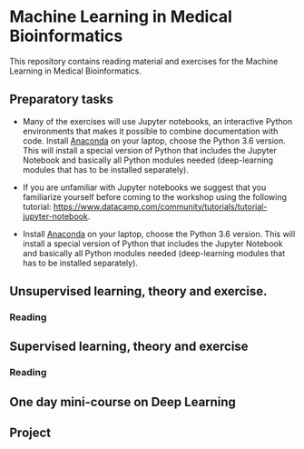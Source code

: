 # Machine Learning in Medical Bioinformatics

This repository contains reading material and exercises for the Machine Learning in Medical Bioinformatics.

## Preparatory tasks

* Many of the exercises will use Jupyter notebooks, an interactive Python environments that makes it possible to combine documentation with code. Install [Anaconda](https://www.anaconda.com/download/) on your laptop, choose the Python 3.6 version. This will install a special version of Python that includes the Jupyter Notebook and basically all Python modules needed (deep-learning modules that has to be installed separately).


* If you are unfamiliar with Jupyter notebooks we suggest that you familiarize yourself before coming to the workshop using the following tutorial: https://www.datacamp.com/community/tutorials/tutorial-jupyter-notebook.

* Install [Anaconda](https://www.anaconda.com/download/) on your laptop, choose the Python 3.6 version. This will install a special version of Python that includes the Jupyter Notebook and basically all Python modules needed (deep-learning modules that has to be installed separately).



## Unsupervised learning, theory and exercise.

### Reading


## Supervised learning, theory and exercise
### Reading


## One day mini-course on Deep Learning



## Project
